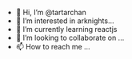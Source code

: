 - 👋 Hi, I’m @tartarchan
- 👀 I’m interested in arknights...
- 🌱 I’m currently learning reactjs
- 💞️ I’m looking to collaborate on ...
- 📫 How to reach me ...

<!---
tanch-p/tanch-p is a ✨ special ✨ repository because its `README.md` (this file) appears on your GitHub profile.
You can click the Preview link to take a look at your changes.
--->
